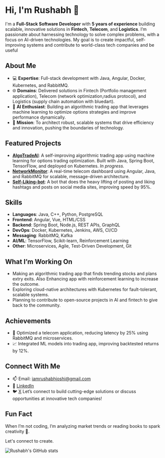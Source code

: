 # Hi, I'm Rushabh 👋
I'm a **Full-Stack Software Developer** with **5 years of experience** building scalable, innovative solutions in **Fintech**, **Telecom**, and **Logistics**. I’m passionate about harnessing technology to solve complex problems, with a focus on AI-driven technologies. My goal is to create impactful, self-improving systems and contribute to world-class tech companies and be useful

## About Me
- 💻 **Expertise**: Full-stack development with Java, Angular, Docker, Kubernetes, and RabbitMQ.
- 🌐 **Domains**: Delivered solutions in Fintech (Portfolio management application), Telecom (network optimization,radius protocol), and Logistics (supply chain automation with bluedart).
- 🤖 **AI Enthusiast**: Building an algorithmic trading app that leverages machine learning to optimize options strategies and improve performance dynamically.
- 🎯 **Mission**: To architect robust, scalable systems that drive efficiency and innovation, pushing the boundaries of technology.

## Featured Projects
- **[AlgoTradeAI](https://github.com/rj9797/AlgoTradeAI)**: A self-improving algorithmic trading app using machine learning for options trading optimization. Built with Java, Spring Boot, TensorFlow, and deployed on Kubernetes. *In progress.* 
- **[NetworkMonitor](https://github.com/rj9797/NetworkMonitor)**: A real-time telecom dashboard using Angular, Java, and RabbitMQ for scalable, message-driven architecture.
- **[Self-Liking-bot](https://github.com/rj9797/InstagramBot)**: A bot that does the heavy lifting of posting and liking hashtags and posts on social media sites, improving speed by 95%. 

## Skills
- **Languages**: Java, C++, Python, PostgreSQL
- **Frontend**: Angular, Vue, HTML/CSS
- **Backend**: Spring Boot, Node.js, REST APIs, GraphQL
- **DevOps**: Docker, Kubernetes, Jenkins, AWS, CI/CD
- **Messaging**: RabbitMQ, Kafka
- **AI/ML**: TensorFlow, Scikit-learn, Reinforcement Learning
- **Other**: Microservices, Agile, Test-Driven Development, Git

## What I’m Working On
- Making an algorithmic trading app that finds trending stocks and plans extry exits. Also Enhancing app with reinforcement learning to increase the outcome.
- Exploring cloud-native architectures with Kubernetes for fault-tolerant, scalable systems.
- Planning to contribute to open-source projects in AI and fintech to give back to the community.

## Achievements
- 🚀 Optimized a telecom application, reducing latency by 25% using RabbitMQ and microservices.
- 📈 Integrated ML models into trading app, improving backtested returns by 12%.

## Connect With Me
- 📫 Email: iamrushabhjoshi@gmail.com
- 🔗 [LinkedIn](https://www.linkedin.com/in/rushabh-joshi)
- 🐦 [X](https://x.com/iamrushabh97)
Let’s connect to build cutting-edge solutions or discuss opportunities at innovative tech companies!

## Fun Fact
When I’m not coding, I’m analyzing market trends or reading books to spark creativity 🌄.

Let's connect to create.


![Rushabh's GitHub stats](https://github-readme-stats.vercel.app/api?username=rj9797&show_icons=true&theme=default)
